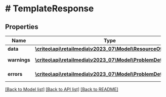 # # TemplateResponse

## Properties

Name | Type | Description | Notes
------------ | ------------- | ------------- | -------------
**data** | [**\criteo\api\retailmedia\v2023_07\Model\ResourceOfTemplate**](ResourceOfTemplate.md) |  | [optional]
**warnings** | [**\criteo\api\retailmedia\v2023_07\Model\ProblemDetails[]**](ProblemDetails.md) |  | [optional] [readonly]
**errors** | [**\criteo\api\retailmedia\v2023_07\Model\ProblemDetails[]**](ProblemDetails.md) |  | [optional] [readonly]

[[Back to Model list]](../../README.md#models) [[Back to API list]](../../README.md#endpoints) [[Back to README]](../../README.md)

